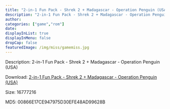 ```yaml
---
title: "2-in-1 Fun Pack - Shrek 2 + Madagascar - Operation Penguin (USA)"
description: "2-in-1 Fun Pack - Shrek 2 + Madagascar - Operation Penguin (USA)"
author: 
categories: ["game","rom"]
date: 
displayInList: true
displayInMenu: false
dropCap: false
featuredImage: /img/miss/gamemiss.jpg
---
```


Description: 2-in-1 Fun Pack - Shrek 2 + Madagascar - Operation Penguin (USA)

Download: <a style="text-decoration:underline;" href="https://mega.nz/#!SGAiEIKY!WAw6yZGW17eiZHT6dt-ttPjYJJZ_orjk4VgTOWQ2ezE" target = "_blank" rel = "nofollow" > 2-in-1 Fun Pack - Shrek 2 + Madagascar - Operation Penguin (USA)</a>

Size: 16777216

MD5: 00866E17CE947975D30EFE48AD99628B

